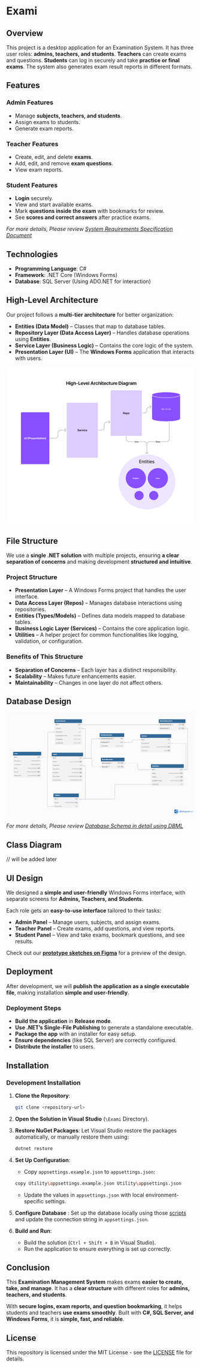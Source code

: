 # Exami

## Overview

This project is a desktop application for an Examination System. It has three user roles: **admins, teachers, and students**. **Teachers** can create exams and questions. **Students** can log in securely and take **practice or final exams**. The system also generates exam result reports in different formats.

## Features

### Admin Features

- Manage **subjects, teachers, and students**.
- Assign exams to students.
- Generate exam reports.

### Teacher Features

- Create, edit, and delete **exams**.
- Add, edit, and remove **exam questions**.
- View exam reports.

### Student Features

- **Login** securely.
- View and start available exams.
- Mark **questions inside the exam** with bookmarks for review.
- See **scores and correct answers** after practice exams.

_For more details, Please review [System Requirements Specification Document](./attachments/docs/examination-system-requirements-doc.pdf)_

## Technologies

- **Programming Language**: C#
- **Framework**: .NET Core (Windows Forms)
- **Database**: SQL Server (Using ADO.NET for interaction)

## High-Level Architecture

Our project follows a **multi-tier architecture** for better organization:

- **Entities (Data Model)** – Classes that map to database tables.
- **Repository Layer (Data Access Layer)** – Handles database operations using **Entities**.
- **Service Layer (Business Logic)** – Contains the core logic of the system.
- **Presentation Layer (UI)** – The **Windows Forms** application that interacts with users.

![High-Level Architecture](./attachments/imgs/iti-examination-system-architecture.png)

## File Structure

We use a **single .NET solution** with multiple projects, ensuring **a clear separation of concerns** and making development **structured and intuitive**.

### Project Structure

- **Presentation Layer** – A Windows Forms project that handles the user interface.
- **Data Access Layer (Repos)** – Manages database interactions using repositories.
- **Entities (Types/Models)** – Defines data models mapped to database tables.
- **Business Logic Layer (Services)** – Contains the core application logic.
- **Utilities** – A helper project for common functionalities like logging, validation, or configuration.

### Benefits of This Structure

- **Separation of Concerns** – Each layer has a distinct responsibility.
- **Scalability** – Makes future enhancements easier.
- **Maintainability** – Changes in one layer do not affect others.

## Database Design

![Database Design](./attachments/imgs/iti-examination-system-erd.png)

_For more details, Please review [Database Schema in detail using DBML](./attachments/docs/database-erd.dbml)_

## Class Diagram

// will be added later

## UI Design

We designed a **simple and user-friendly** Windows Forms interface, with separate screens for **Admins, Teachers, and Students**.

Each role gets an **easy-to-use interface** tailored to their tasks:

- **Admin Panel** – Manage users, subjects, and assign exams.
- **Teacher Panel** – Create exams, add questions, and view reports.
- **Student Panel** – View and take exams, bookmark questions, and see results.

Check out our [**prototype sketches on Figma**](https://www.figma.com/design/ZzDNDuK7cYCWJH04KFx1Gl/C%23-Project-UI?m=auto&t=BsQYRQdJ5xg0YcA6-1) for a preview of the design.

## Deployment

After development, we will **publish the application as a single executable file**, making installation **simple and user-friendly**.

### Deployment Steps

- **Build the application** in **Release mode**.
- **Use .NET’s Single-File Publishing** to generate a standalone executable.
- **Package the app** with an installer for easy setup.
- **Ensure dependencies** (like SQL Server) are correctly configured.
- **Distribute the installer** to users.

## Installation

### Development Installation

1. **Clone the Repository**:

   ```bash
   git clone <repository-url>
   ```

2. **Open the Solution in Visual Studio** (`\Exami` Directory).
3. **Restore NuGet Packages**: Let Visual Studio restore the packages automatically, or manually restore them using:

   ```bash
   dotnet restore
   ```

4. **Set Up Configuration**:

   - Copy `appsettings.example.json` to `appsettings.json`:

   ```bash
   copy Utility\appsettings.example.json Utility\appsettings.json
   ```

   - Update the values in `appsettings.json` with local environment-specific settings.

5. **Configure Database** : Set up the database locally using those [scripts](./scripts/db/) and update the connection string in `appsettings.json`.

6. **Build and Run**:

   - Build the solution (`Ctrl + Shift + B` in Visual Studio).
   - Run the application to ensure everything is set up correctly.

## Conclusion

This **Examination Management System** makes exams **easier to create, take, and manage**. It has a **clear structure** with different roles for **admins, teachers, and students**.

With **secure logins, exam reports, and question bookmarking**, it helps students and teachers **use exams smoothly**. Built with **C#, SQL Server, and Windows Forms**, it is **simple, fast, and reliable**.

## License

This repository is licensed under the MIT License - see the [LICENSE](./LICENSE) file for details.
